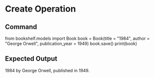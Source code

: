 # Create Operation
## Command
from bookshelf.models import Book
book = Book(title = "1984", author = "George Orwell", 
publication_year = 1949)
book.save()
print(book)
## Expected Output
1984 by George Orwell, published in 1949.
